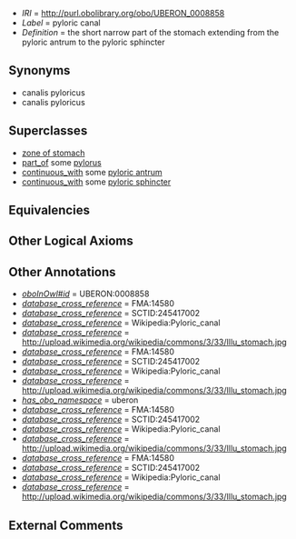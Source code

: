  * *IRI* = http://purl.obolibrary.org/obo/UBERON_0008858
 * *Label* = pyloric canal
 * *Definition* = the short narrow part of the stomach extending from the pyloric antrum to the pyloric sphincter

## Synonyms

 * canalis pyloricus
 * canalis pyloricus

## Superclasses

 * [zone of stomach](../../UBERON/70/UBERON_0009870.md)
 * [part_of](../../BFO/50/BFO_0000050.md) some [pylorus](../../UBERON/66/UBERON_0001166.md)
 * [continuous_with](../../FMA/72/FMA_85972.md) some [pyloric antrum](../../UBERON/65/UBERON_0001165.md)
 * [continuous_with](../../FMA/72/FMA_85972.md) some [pyloric sphincter](../../UBERON/02/UBERON_0001202.md)

## Equivalencies


## Other Logical Axioms


## Other Annotations

 * *[oboInOwl#id](../../id/oboInOwl#id.md)* = UBERON:0008858
 * *[database_cross_reference](../../ef/oboInOwl#hasDbXref.md)* = FMA:14580
 * *[database_cross_reference](../../ef/oboInOwl#hasDbXref.md)* = SCTID:245417002
 * *[database_cross_reference](../../ef/oboInOwl#hasDbXref.md)* = Wikipedia:Pyloric_canal
 * *[database_cross_reference](../../ef/oboInOwl#hasDbXref.md)* = http://upload.wikimedia.org/wikipedia/commons/3/33/Illu_stomach.jpg
 * *[database_cross_reference](../../ef/oboInOwl#hasDbXref.md)* = FMA:14580
 * *[database_cross_reference](../../ef/oboInOwl#hasDbXref.md)* = SCTID:245417002
 * *[database_cross_reference](../../ef/oboInOwl#hasDbXref.md)* = Wikipedia:Pyloric_canal
 * *[database_cross_reference](../../ef/oboInOwl#hasDbXref.md)* = http://upload.wikimedia.org/wikipedia/commons/3/33/Illu_stomach.jpg
 * *[has_obo_namespace](../../ce/oboInOwl#hasOBONamespace.md)* = uberon
 * *[database_cross_reference](../../ef/oboInOwl#hasDbXref.md)* = FMA:14580
 * *[database_cross_reference](../../ef/oboInOwl#hasDbXref.md)* = SCTID:245417002
 * *[database_cross_reference](../../ef/oboInOwl#hasDbXref.md)* = Wikipedia:Pyloric_canal
 * *[database_cross_reference](../../ef/oboInOwl#hasDbXref.md)* = http://upload.wikimedia.org/wikipedia/commons/3/33/Illu_stomach.jpg
 * *[database_cross_reference](../../ef/oboInOwl#hasDbXref.md)* = FMA:14580
 * *[database_cross_reference](../../ef/oboInOwl#hasDbXref.md)* = SCTID:245417002
 * *[database_cross_reference](../../ef/oboInOwl#hasDbXref.md)* = Wikipedia:Pyloric_canal
 * *[database_cross_reference](../../ef/oboInOwl#hasDbXref.md)* = http://upload.wikimedia.org/wikipedia/commons/3/33/Illu_stomach.jpg

## External Comments

